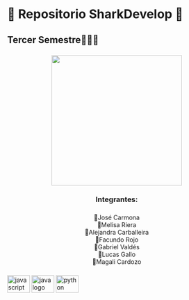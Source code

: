 
<h1 align="left">🦈 Repositorio SharkDevelop 🦈</h1>

###

<h2 align="left">Tercer Semestre🧑🏻‍💻</h2>


###
<div align="center">
  <img height="300" src="https://user-images.githubusercontent.com/104911206/232939844-0ff200f9-f0d8-4c96-9fe4-49cffe859ab6.gif"  />
</div>

###

<h3 align="center">Integrantes:</h3>

###

<p align="center">🦈José Carmona <br>🦈Melisa Riera<br>🦈Alejandra Carballeira<br>🦈Facundo Rojo<br>🦈Gabriel Valdés <br>🦈Lucas Gallo<br>🦈Magali Cardozo</p>

###

<div align="left">
  <img src="https://cdn.jsdelivr.net/gh/devicons/devicon/icons/javascript/javascript-original.svg" height="40" width="52" alt="javascript logo"  />
  <img src="https://cdn.jsdelivr.net/gh/devicons/devicon/icons/java/java-original.svg" height="40" width="52" alt="java logo"  />
  <img src="https://cdn.jsdelivr.net/gh/devicons/devicon/icons/python/python-original.svg" height="40" width="52" alt="python logo"  />
</div>

###
